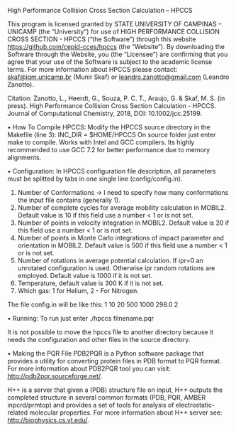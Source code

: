 High Performance Collision Cross Section Calculation – HPCCS

This program is licensed granted by STATE UNIVERSITY OF CAMPINAS – UNICAMP (the “University”) for use of HIGH PERFORMANCE COLLISION CROSS SECTION - HPCCS (“the Software”) through this website https://github.com/cepid-cces/hpccs (the ”Website”). By downloading the Software through the Website, you (the “Licensee”) are confirming that you agree that your use of the Software is subject to the academic license terms. For more information about HPCCS please contact: skaf@iqm.unicamp.br (Munir Skaf) or leandro.zanotto@gmail.com (Leandro Zanotto).

Citation: Zanotto, L., Heerdt, G., Souza, P. C. T., Araujo, G. & Skaf, M. S. (in press). High Performance Collision Cross Section Calculation - HPCCS. Journal of Computational Chemistry, 2018, DOI: 10.1002/jcc.25199.

•	How To Compile HPCCS:
Modify the HPCCS source directory in the Makefile (line 3):
INC_DIR = $HOME/HPCCS
On source folder just enter make to compile.
Works with Intel and GCC compilers. Its highly recommended to use GCC 7.2 for better performance due to memory alignments.

•	Configuration:
In HPCCS configuration file description, all parameters must be splitted by tabs in one single line (config/config.in).

1. Number of Conformations -> I need to specify how many conformations the input file contains (generally 1). 
2. Number of complete cycles for average mobility calculation in MOBIL2. Default value is 10 if this field use a number < 1 or is not set.
3. Number of points in velocity integration in MOBIL2. Default value is 20 if     this field use a number < 1 or is not set.
4. Number of points in Monte Carlo integrations of impact parameter     and orientation in MOBIL2. Default value is 500 if this field use a number < 1 or is not set.
5. Number of rotations in average potential calculation. If ipr=0 an unrotated configuration is used. Otherwise ipr random rotations are employed. Default value is 1000 if it is not set.
6. Temperature, default value is 300 K if it is not set.
7. Which gas: 1 for Helium, 2 - For Nitrogen.

The file config.in will be like this:
1       10      20      500     1000    298.0   2



•	Running:
To run just enter ./hpccs filnename.pqr

It is not possible to move the hpccs file to another directory because it needs the configuration and other files in the source directory.

•	Making the PQR File
PDB2PQR is a Python software package that provides a utility for converting protein files in PDB format to PQR format. For more information about PDB2PQR tool you can visit: http://pdb2pqr.sourceforge.net/.

H++ is a server that given a (PDB) structure file on input, H++ outputs the completed structure in several common formats (PDB, PQR, AMBER inpcrd/prmtop) and provides a set of tools for analysis of electrostatic-related molecular properties. For more information about H++ server see: http://biophysics.cs.vt.edu/.



